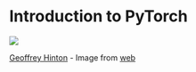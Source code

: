 # Introduction to PyTorch

![](https://images.thestar.com/content/dam/thestar/news/world/2015/04/17/how-a-toronto-professors-research-revolutionized-artificial-intelligence/geoffrey-hinton-3.jpg)

[Geoffrey Hinton](https://en.wikipedia.org/wiki/Geoffrey_Hinton) - Image from [web](https://www.thestar.com/news/world/2015/04/17/how-a-toronto-professors-research-revolutionized-artificial-intelligence.html)